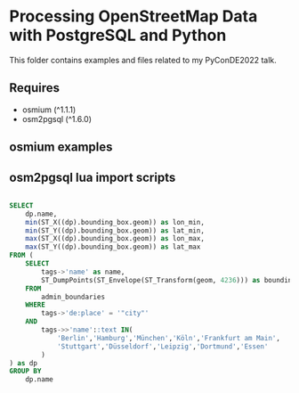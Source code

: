 # Processing OpenStreetMap Data with PostgreSQL and Python

This folder contains examples and files related to my PyConDE2022 talk.

## Requires

- osmium (^1.1.1)
- osm2pgsql (^1.6.0)

## osmium examples

## osm2pgsql lua import scripts


```sql

SELECT
    dp.name,
    min(ST_X((dp).bounding_box.geom)) as lon_min,
    min(ST_Y((dp).bounding_box.geom)) as lat_min,
    max(ST_X((dp).bounding_box.geom)) as lon_max,
    max(ST_Y((dp).bounding_box.geom)) as lat_max
FROM (
    SELECT
        tags->'name' as name,
        ST_DumpPoints(ST_Envelope(ST_Transform(geom, 4236))) as bounding_box
    FROM
        admin_boundaries
    WHERE
        tags->'de:place' = '"city"'
    AND
        tags->>'name'::text IN(
            'Berlin','Hamburg','München','Köln','Frankfurt am Main',
            'Stuttgart','Düsseldorf','Leipzig','Dortmund','Essen'
        )
) as dp
GROUP BY
    dp.name
```
